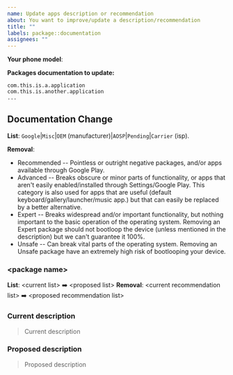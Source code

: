 ```yaml
---
name: Update apps description or recommendation
about: You want to improve/update a description/recommendation
title: ""
labels: package::documentation
assignees: ""
---
```


**Your phone model**:

**Packages documentation to update:**

```
com.this.is.a.application
com.this.is.another.application
...
```

## Documentation Change

**List**: `Google`|`Misc`|`OEM` (manufacturer)|`AOSP`|`Pending`|`Carrier` (isp).

**Removal**:

- Recommended -- Pointless or outright negative packages, and/or apps available through Google Play.
- Advanced -- Breaks obscure or minor parts of functionality, or apps that aren't easily enabled/installed through Settings/Google Play. This category is also used for apps that are useful (default keyboard/gallery/launcher/music app.) but that can easily be replaced by a better alternative.
- Expert -- Breaks widespread and/or important functionality, but nothing important to the basic operation of the operating system. Removing an Expert package should not bootloop the device (unless mentioned in the description) but we can't guarantee it 100%.
- Unsafe -- Can break vital parts of the operating system. Removing an Unsafe package have an extremely high risk of bootlooping your device.

### \<package name\>

**List**: \<current list\> :arrow_right: \<proposed list\>
**Removal**: \<current recommendation list\>
:arrow_right: \<proposed recommendation list\>

### Current description

> Current description

### Proposed description

> Proposed description
